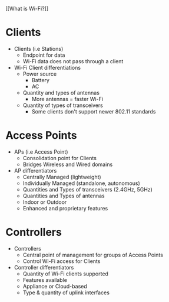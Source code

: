 [[What is Wi-Fi?]]
# Clients
* Clients (i.e Stations)
	* Endpoint for data
	* Wi-Fi data does not pass through a client
* Wi-Fi Client differentiations
	* Power source
		* Battery
		* AC
	* Quantity and types of antennas
		* More antennas = faster Wi-Fi
	* Quantity of types of transceivers 
		* Some clients don't support newer 802.11 standards
# Access Points
* APs (i.e Access Point)
	* Consolidation point for Clients
	* Bridges Wireless and Wired domains
* AP differentiators
	* Centrally Managed (lightweight)
	* Individually Managed (standalone, autonomous)
	* Quantities and Types of transceivers (2.4GHz, 5GHz)
	* Quantities and Types of antennas
	* Indoor or Outdoor
	* Enhanced and proprietary features
# Controllers
* Controllers
	* Central point of management for groups of Access Points
	* Control Wi-Fi access for Clients
* Controller differentiators
	* Quantity of Wi-Fi clients supported
	* Features available
	* Appliance or Cloud-based
	* Type & quantity of uplink interfaces
